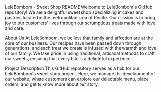 LeleBombom - Sweet Shop README
Welcome to LeleBombom's GitHub repository! We are a delightful sweet shop specializing in cakes and pastries located in the metropolitan area of Recife. Our mission is to bring joy to our customers' lives through our scrumptious treats made with love and care.

About Us
At LeleBombom, we believe that family and affection are at the core of our business. Our recipes have been passed down through generations, and each treat we create is infused with the warmth and love of our family. We take pride in using traditional, artisanal methods to craft our sweets, ensuring that every bite is a delightful experience.

Project Description
This GitHub repository serves as a hub for our LeleBombom's sweet shop project. Here, we manage the development of our website, where customers can explore our delectable menu, place orders, and get to know more about our story.